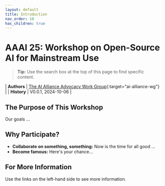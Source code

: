 ```yaml
---
layout: default
title: Introduction
nav_order: 10
has_children: true
---
```


# AAAI 25: Workshop on Open-Source AI for Mainstream Use

> **Tip:** Use the search box at the top of this page to find specific content.

| **Authors** | [The AI Alliance Advocacy Work Group](https://thealliance.ai/focusareas/advocacy){:target="ai-alliance-wg"} |
| **History** | V0.0.1, 2024-10-06 |

## The Purpose of This Workshop

Our goals ...

## Why Participate?

* **Collaborate on something, something:** Now is the time for all good ...
* **Become famous:** Here's your chance...

## For More Information

Use the links on the left-hand side to see more information.
